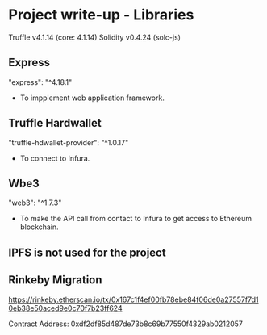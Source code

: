 # Project write-up - Libraries

Truffle v4.1.14 (core: 4.1.14)
Solidity v0.4.24 (solc-js)

## Express
"express": "^4.18.1"
 - To impplement web application framework.

## Truffle Hardwallet
"truffle-hdwallet-provider": "^1.0.17"
 - To connect to Infura. 

## Wbe3
"web3": "^1.7.3"
 - To make the API call from contact to Infura to get access to Ethereum blockchain.

## IPFS is not used for the project

## Rinkeby Migration
https://rinkeby.etherscan.io/tx/0x167c1f4ef00fb78ebe84f06de0a27557f7d10eb38e50aced9e0c70f7b23ff624

Contract Address: 0xdf2df85d487de73b8c69b77550f4329ab0212057
